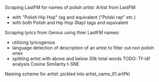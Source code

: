 Scraping LastFM for names of polish artist:
Artist from LastFM:
* with "Polish Hip Hop" tag and equivalent ("Polski rap" etc.)
* with both Polish and Hip Hop (Rap) tags and equivalent


Scraping lyrics from Genius using thier LastFM names:
* utilizing lyricsgenius
* language detection of description of an artist to filter out non polish ones
* splitting artist with above and below 30k total words
TODO:
Tf-idf analysis
Cosine Similarity
t-SNE

Naming scheme for artist:
pickled into artist_name_01.artPkl